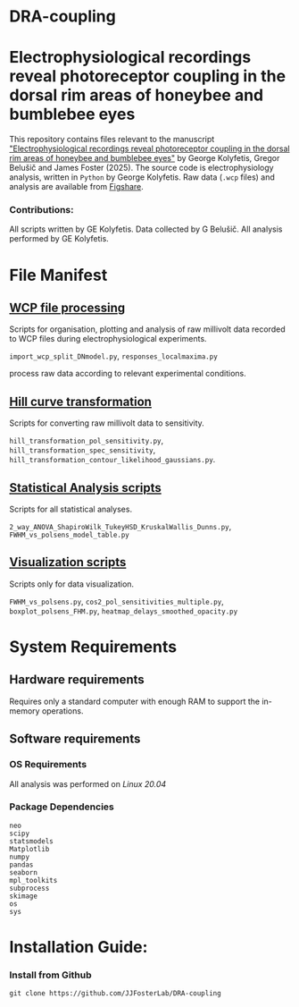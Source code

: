 # DRA-coupling

Electrophysiological recordings reveal photoreceptor coupling in the dorsal rim areas of honeybee and bumblebee eyes
====================
This repository contains files relevant to the manuscript ["Electrophysiological recordings reveal photoreceptor coupling in the dorsal rim areas of honeybee and bumblebee eyes"](https://www.biorxiv.org/content/10.1101/2025.04.29.651169v1) by George Kolyfetis, Gregor Belušič and James Foster (2025).
The source code is electrophysiology analysis, written in ```Python``` by George Kolyfetis.  Raw data (```.wcp``` files) and analysis are available from [Figshare](https://doi.org/10.6084/m9.figshare.28890938.v2). 
### Contributions:
All scripts written by GE Kolyfetis. Data collected by G Belušič. All analysis performed by GE Kolyfetis.

# File Manifest
## [WCP file processing](https://github.com/JJFosterLab/DRA-coupling/tree/main/WCP_file_processing)
Scripts for organisation, plotting and analysis of raw millivolt data recorded to WCP files during electrophysiological experiments.

```import_wcp_split_DNmodel.py```, ```responses_localmaxima.py``` 

process raw data according to relevant experimental conditions.
## [Hill curve transformation](https://github.com/JJFosterLab/DRA-coupling/tree/main/Hill_curve_transformation)
Scripts for converting raw millivolt data  to sensitivity.

```hill_transformation_pol_sensitivity.py```, ```hill_transformation_spec_sensitivity```, ```hill_transformation_contour_likelihood_gaussians.py```.

## [Statistical Analysis scripts](https://github.com/JJFosterLab/DRA-coupling/tree/main/Statistical_Analysis)

Scripts for all statistical analyses.

```2_way_ANOVA_ShapiroWilk_TukeyHSD_KruskalWallis_Dunns.py```, ```FWHM_vs_polsens_model_table.py```

## [Visualization scripts](https://github.com/JJFosterLab/DRA-coupling/tree/main/Visualization)

Scripts only for data visualization.

```FWHM_vs_polsens.py```, ```cos2_pol_sensitivities_multiple.py```, ```boxplot_polsens_FHM.py```, ```heatmap_delays_smoothed_opacity.py```

# System Requirements
## Hardware requirements
Requires only a standard computer with enough RAM to support the in-memory operations.

## Software requirements
### OS Requirements
All analysis was performed on *Linux 20.04*

### Package Dependencies

```
neo
scipy
statsmodels
Matplotlib
numpy
pandas
seaborn
mpl_toolkits
subprocess
skimage
os
sys
```

# Installation Guide:

### Install from Github
```
git clone https://github.com/JJFosterLab/DRA-coupling
```

